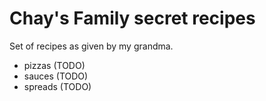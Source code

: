 # Chay's Family secret recipes

Set of recipes as given by my grandma.

* pizzas (TODO)
* sauces (TODO)
* spreads (TODO)

